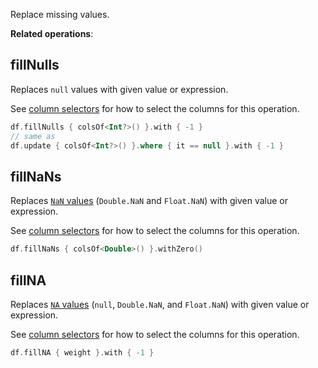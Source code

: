 [//]: # (title: fill)

<!---IMPORT org.jetbrains.kotlinx.dataframe.samples.api.Modify-->

Replace missing values.

**Related operations**: [](updateConvert.md)

## fillNulls

Replaces `null` values with given value or expression. 

See [column selectors](ColumnSelectors.md) for how to select the columns for this operation.

<!---FUN fillNulls-->

```kotlin
df.fillNulls { colsOf<Int?>() }.with { -1 }
// same as
df.update { colsOf<Int?>() }.where { it == null }.with { -1 }
```

<inline-frame src="resources/org.jetbrains.kotlinx.dataframe.samples.api.Modify.fillNulls.html" width="100%"/>
<!---END-->

## fillNaNs

Replaces [`NaN` values](nanAndNa.md#nan) (`Double.NaN` and `Float.NaN`) with given value or expression.

See [column selectors](ColumnSelectors.md) for how to select the columns for this operation.

<!---FUN fillNaNs-->

```kotlin
df.fillNaNs { colsOf<Double>() }.withZero()
```

<inline-frame src="resources/org.jetbrains.kotlinx.dataframe.samples.api.Modify.fillNaNs.html" width="100%"/>
<!---END-->

## fillNA

Replaces [`NA` values](nanAndNa.md#na) (`null`, `Double.NaN`, and `Float.NaN`) with given value or expression.

See [column selectors](ColumnSelectors.md) for how to select the columns for this operation.

<!---FUN fillNA-->

```kotlin
df.fillNA { weight }.with { -1 }
```

<inline-frame src="resources/org.jetbrains.kotlinx.dataframe.samples.api.Modify.fillNA.html" width="100%"/>
<!---END-->
